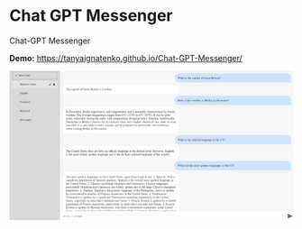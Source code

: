 # Chat GPT Messenger
Chat-GPT Messenger

__Demo:__ https://tanyaignatenko.github.io/Chat-GPT-Messenger/

![App demo](assets/demo.png)
